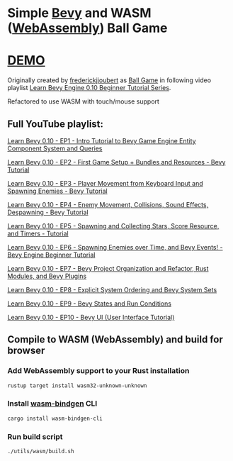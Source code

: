 # Simple [Bevy](https://bevyengine.org/) and WASM ([WebAssembly](https://webassembly.org/)) Ball Game

# [DEMO](https://volodalexey.github.io/simple-bevy-wasm-ball-game/)

Originally created by [frederickjjoubert](https://github.com/frederickjjoubert) as [Ball Game](https://github.com/frederickjjoubert/learn-bevy) in following video playlist [Learn Bevy Engine 0.10 Beginner Tutorial Series](https://www.youtube.com/watch?v=TQt-v_bFdao&list=PLVnntJRoP85JHGX7rGDu6LaF3fmDDbqyd&pp=iAQB).

Refactored to use WASM with touch/mouse support

## Full YouTube playlist:

[Learn Bevy 0.10 - EP1 - Intro Tutorial to Bevy Game Engine Entity Component System and Queries](https://www.youtube.com/watch?v=TQt-v_bFdao)

[Learn Bevy 0.10 - EP2 - First Game Setup + Bundles and Resources - Bevy Tutorial](https://www.youtube.com/watch?v=izhFutJiZgo)

[Learn Bevy 0.10 - EP3 - Player Movement from Keyboard Input and Spawning Enemies - Bevy Tutorial](https://www.youtube.com/watch?v=xnGMw5j5Xdo)

[Learn Bevy 0.10 - EP4 - Enemy Movement, Collisions, Sound Effects, Despawning - Bevy Tutorial](https://www.youtube.com/watch?v=4TjEo-gDgAg)

[Learn Bevy 0.10 - EP5 - Spawning and Collecting Stars, Score Resource, and Timers - Tutorial](https://www.youtube.com/watch?v=zdmZ95l-vzU)

[Learn Bevy 0.10 - EP6 - Spawning Enemies over Time, and Bevy Events! - Bevy Engine Beginner Tutorial](https://www.youtube.com/watch?v=GOl-kacs8TQ)

[Learn Bevy 0.10 - EP7 - Bevy Project Organization and Refactor, Rust Modules, and Bevy Plugins](https://www.youtube.com/watch?v=gy2G63SA-W8)

[Learn Bevy 0.10 - EP8 - Explicit System Ordering and Bevy System Sets](https://www.youtube.com/watch?v=i-Wczghlmxc)

[Learn Bevy 0.10 - EP9 - Bevy States and Run Conditions](https://www.youtube.com/watch?v=bD2rgvtXcq0)

[Learn Bevy 0.10 - EP10 - Bevy UI (User Interface Tutorial)](https://www.youtube.com/watch?v=iW19V3a96tY)

## Compile to WASM (WebAssembly) and build for browser

### Add WebAssembly support to your Rust installation
```sh
rustup target install wasm32-unknown-unknown
```

### Install [wasm-bindgen](https://github.com/rustwasm/wasm-bindgen) CLI
```sh
cargo install wasm-bindgen-cli
```

### Run build script

```sh
./utils/wasm/build.sh
```